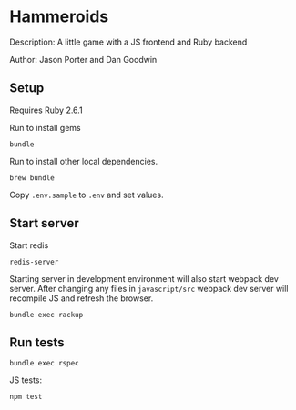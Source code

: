 # Hammeroids

Description:
A little game with a JS frontend and Ruby backend

Author: Jason Porter and Dan Goodwin


## Setup
Requires Ruby 2.6.1

Run to install gems
```
bundle
```

Run to install other local dependencies.

```
brew bundle
```

Copy `.env.sample` to `.env` and set values.

## Start server
Start redis

```
redis-server
```

Starting server in development environment will also start webpack dev server. After changing any files in `javascript/src` webpack dev server will recompile JS and refresh the browser.

```
bundle exec rackup
```

## Run tests

 ```
 bundle exec rspec
 ```

 JS tests:
 
 ```
 npm test
 ```
